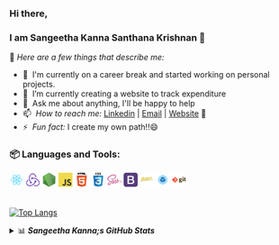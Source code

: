 ### Hi there,

### I am Sangeetha Kanna Santhana Krishnan 👋


📌 _Here are a few things that describe me:_

- 💼 &nbsp;I'm currently on a career break and started working on personal projects.
- 🌱 &nbsp;I’m currently creating a website to track expenditure
- 💬 &nbsp;Ask me about anything, I'll be happy to help
- 📫 &nbsp;_How to reach me:_ [Linkedin](https://www.linkedin.com/in/sangeethakannas/) | [Email](mailto:sangeethakannas@gmail.com) | [Website](https://sangeethakannas.github.io) 🚀
- ⚡ &nbsp;_Fun fact:_ I create my own path!!😄

### 📦 Languages and Tools: 

<code><img height="25" src="https://raw.githubusercontent.com/github/explore/80688e429a7d4ef2fca1e82350fe8e3517d3494d/topics/react/react.png"></code>
<code><img height="25" src="https://raw.githubusercontent.com/github/explore/80688e429a7d4ef2fca1e82350fe8e3517d3494d/topics/redux/redux.png"></code>
<code><img height="25" src="https://raw.githubusercontent.com/github/explore/80688e429a7d4ef2fca1e82350fe8e3517d3494d/topics/nodejs/nodejs.png"></code>
<code><img height="25" src="https://raw.githubusercontent.com/github/explore/80688e429a7d4ef2fca1e82350fe8e3517d3494d/topics/javascript/javascript.png"></code>
<code><img height="25" src="https://raw.githubusercontent.com/github/explore/80688e429a7d4ef2fca1e82350fe8e3517d3494d/topics/html/html.png"></code>
<code><img height="25" src="https://raw.githubusercontent.com/github/explore/80688e429a7d4ef2fca1e82350fe8e3517d3494d/topics/css/css.png"></code>
<code><img height="25" src="https://raw.githubusercontent.com/github/explore/80688e429a7d4ef2fca1e82350fe8e3517d3494d/topics/sass/sass.png"></code>
<code><img height="25" src="https://raw.githubusercontent.com/github/explore/80688e429a7d4ef2fca1e82350fe8e3517d3494d/topics/bootstrap/bootstrap.png"></code>
<code><img height="25" src="https://raw.githubusercontent.com/github/explore/cb39e2385dfcec8a661d01bfacff6b1e33bbaa9d/topics/babel/babel.png"></code>
<code><img height="25" src="https://raw.githubusercontent.com/github/explore/80688e429a7d4ef2fca1e82350fe8e3517d3494d/topics/webpack/webpack.png"></code>
<code><img height="25" src="https://raw.githubusercontent.com/github/explore/80688e429a7d4ef2fca1e82350fe8e3517d3494d/topics/git/git.png"></code>
<br />
<br />
<br />
[![Top Langs](https://github-readme-stats.vercel.app/api/top-langs/?username=sangeethakannas)](https://github.com/anuraghazra/github-readme-stats)
<details>
  <summary>📊 <b><i>Sangeetha Kanna;s GitHub Stats</i></b></summary>
  <img src="https://github-readme-stats.vercel.app/api?username=SangeethaKannas&show_icons=true&theme=gotham" alt="Sangeetha Kanna S GitHub Stats" />
</details>
